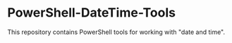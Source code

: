 # PowerShell-DateTime-Tools
This repository contains PowerShell tools for working with "date and time".
